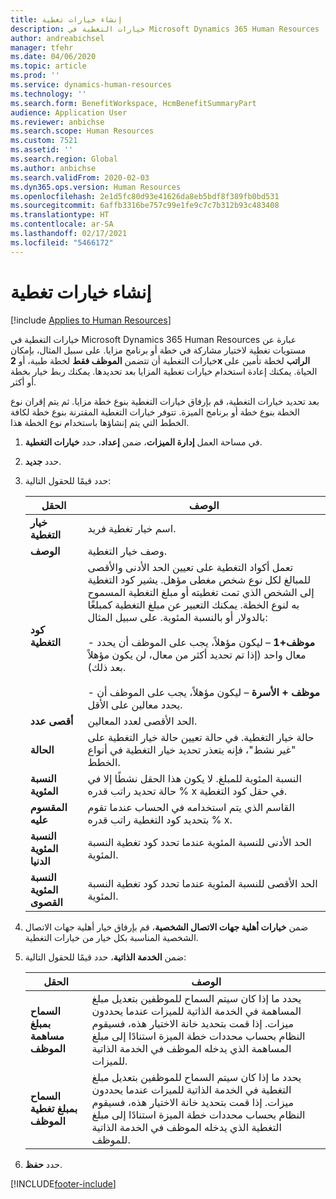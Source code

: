 ```yaml
---
title: إنشاء خيارات تغطية
description: خيارات التغطية في Microsoft Dynamics 365 Human Resources عبارة عن مستويات تغطية لاختيار مشاركة في خطة أو برنامج مزايا.
author: andreabichsel
manager: tfehr
ms.date: 04/06/2020
ms.topic: article
ms.prod: ''
ms.service: dynamics-human-resources
ms.technology: ''
ms.search.form: BenefitWorkspace, HcmBenefitSummaryPart
audience: Application User
ms.reviewer: anbichse
ms.search.scope: Human Resources
ms.custom: 7521
ms.assetid: ''
ms.search.region: Global
ms.author: anbichse
ms.search.validFrom: 2020-02-03
ms.dyn365.ops.version: Human Resources
ms.openlocfilehash: 2e1d5fc80d93e41626da8eb5bdf8f389fb0bd531
ms.sourcegitcommit: 6affb3316be757c99e1fe9c7c7b312b93c483408
ms.translationtype: HT
ms.contentlocale: ar-SA
ms.lasthandoff: 02/17/2021
ms.locfileid: "5466172"
---
```

# <a name="create-coverage-options"></a>إنشاء خيارات تغطية

[!include [Applies to Human Resources](../includes/applies-to-hr.md)]

خيارات التغطية في Microsoft Dynamics 365 Human Resources عبارة عن مستويات تغطية لاختيار مشاركة في خطة أو برنامج مزايا. على سبيل المثال، بإمكان خيارات التغطية أن تتضمن **الموظف فقط** لخطة طبية، أو **2x الراتب** لخطة تأمين على الحياة. يمكنك إعادة استخدام خيارات تغطية المزايا بعد تحديدها. يمكنك ربط خيار بخطة أو أكثر.

بعد تحديد خيارات التغطية، قم بإرفاق خيارات التغطية بنوع خطة مزايا. ثم يتم إقران نوع الخطة بنوع خطة أو برنامج الميزة. تتوفر خيارات التغطية المقترنة بنوع خطة لكافة الخطط التي يتم إنشاؤها باستخدام نوع الخطة هذا. 

1. في مساحة العمل **إدارة الميزات**، ضمن **إعداد**، حدد **خيارات التغطية**.

2. حدد **جديد**.

3. حدد قيمًا للحقول التالية:

   | الحقل | ‏‏الوصف |
   | --- | --- |
   | **خيار التغطية** | اسم خيار تغطية فريد. |
   | **‏‏الوصف** | وصف خيار التغطية. |
   | **كود التغطية** | تعمل أكواد التغطية على تعيين الحد الأدنى والأقصى للمبالغ لكل نوع شخص مغطى مؤهل. يشير كود التغطية إلى الشخص الذي تمت تغطيته أو مبلغ التغطية المسموح به لنوع الخطة. يمكنك التعبير عن مبلغ التغطية كمبلغًا بالدولار أو بالنسبة المئوية. على سبيل المثال:</br></br>- **موظف+1** – ليكون مؤهلاً، يجب على الموظف أن يحدد معال واحد (إذا تم تحديد أكثر من معال، لن يكون مؤهلاً بعد ذلك).</br></br>- **موظف + الأسرة** – ليكون مؤهلاً، يجب على الموظف أن يحدد معالين على الأقل. |
   | **أقصى عدد** | الحد الأقصى لعدد المعالين. |
   | **الحالة** | حالة خيار التغطية. في حالة تعيين حالة خيار التغطية على "غير نشط"، فإنه يتعذر تحديد خيار التغطية في أنواع الخطط. |
   | **النسبة المئوية** | النسبة المئوية للمبلغ. لا يكون هذا الحقل نشطًا إلا في حالة تحديد راتب قدره % x في حقل كود التغطية. |
   | **المقسوم عليه** | القاسم الذي يتم استخدامه في الحساب عندما تقوم بتحديد كود التغطية راتب قدره % x. |
   | **النسبة المئوية الدنيا** | الحد الأدنى للنسبة المئوية عندما تحدد كود تغطية النسبة المئوية. |
   | **النسبة المئوية القصوى** | الحد الأقصى للنسبة المئوية عندما تحدد كود تغطية النسبة المئوية. |

4. ضمن **خيارات أهلية جهات الاتصال الشخصية**، قم بإرفاق خيار أهلية جهات الاتصال الشخصية المناسبة بكل خيار من خيارات التغطية.

5. ضمن **الخدمة الذاتية**، حدد قيمًا للحقول التالية:

   | الحقل | ‏‏الوصف |
   | --- | --- |
   | **السماح بمبلغ مساهمة الموظف** | يحدد ما إذا كان سيتم السماح للموظفين بتعديل مبلغ المساهمة في الخدمة الذاتية للميزات عندما يحددون ميزات. إذا قمت بتحديد خانة الاختيار هذه، فسيقوم النظام بحساب محددات خطة الميزة استنادًا إلى مبلغ المساهمة الذي يدخله الموظف في الخدمة الذاتية للميزات. |
   | **السماح بمبلغ تغطية الموظف** | يحدد ما إذا كان سيتم السماح للموظفين بتعديل مبلغ التغطية في الخدمة الذاتية للميزات عندما يحددون ميزات. إذا قمت بتحديد خانة الاختيار هذه، فسيقوم النظام بحساب محددات خطة الميزة استنادًا إلى مبلغ التغطية الذي يدخله الموظف في الخدمة الذاتية للموظف. |

6. حدد **حفظ**. 


[!INCLUDE[footer-include](../includes/footer-banner.md)]